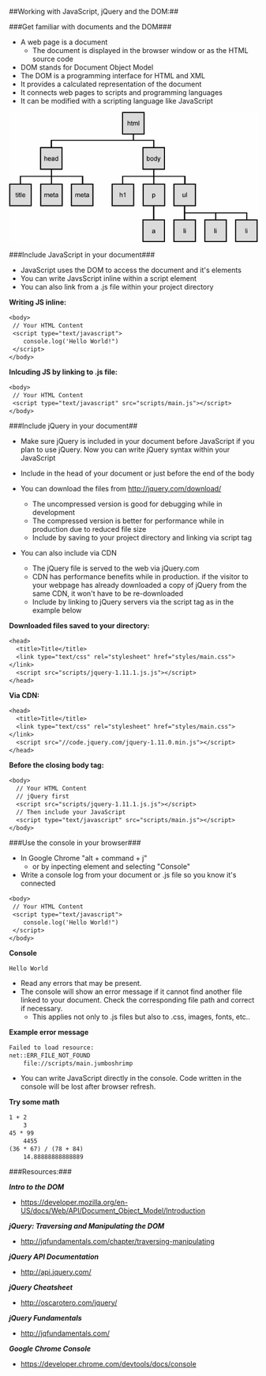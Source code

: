 ##Working with JavaScript, jQuery and the DOM:##

###Get familiar with documents and the DOM###

- A web page is a document
	- The document is displayed in the browser window or as the HTML source code
- DOM stands for Document Object Model
- The DOM is a programming interface for HTML and XML
- It provides a calculated representation of the document
- It connects web pages to scripts and programming languages
- It can be modified with a scripting language like JavaScript

![Dom Tree](images/dom-tree.jpg "DOM Tree")


###Include JavaScript in your document###

- JavaScript uses the DOM to access the document and it's elements
- You can write JavsScript inline within a script element
- You can also link from a .js file within your project directory
		
**Writing JS inline:**

```
<body>
 // Your HTML Content
 <script type="text/javascript">
 	console.log('Hello World!")
 </script>
</body>
```
**Inlcuding JS by linking to .js file:**

```
<body>
 // Your HTML Content
 <script type="text/javascript" src="scripts/main.js"></script>
</body>
```

###Include jQuery in your document##

- Make sure jQuery is included in your document before JavaScript if you plan to use jQuery. Now you can write jQuery syntax within your JavaScript
- Include in the head of your document or just before the end of the body
- You can download the files from http://jquery.com/download/
	- The uncompressed version is good for debugging while in development
	- The compressed version is better for performance while in production due to reduced file size
	- Include by saving to your project directory and linking via script tag

- You can also include via CDN
	- The jQuery file is served to the web via jQuery.com
	- CDN has performance benefits while in production. if the visitor to your webpage has already downloaded a copy of jQuery from the same CDN, it won't have to be re-downloaded
	- Include by linking to jQuery servers via the script tag as in the example below
		
**Downloaded files saved to your directory:**

```
<head>
  <title>Title</title>
  <link type="text/css" rel="stylesheet" href="styles/main.css"></link>
  <script src="scripts/jquery-1.11.1.js.js"></script>
</head>
```
**Via CDN:**

```
<head>
  <title>Title</title>
  <link type="text/css" rel="stylesheet" href="styles/main.css"></link>
  <script src="//code.jquery.com/jquery-1.11.0.min.js"></script>
</head>
```
**Before the closing body tag:**

```
<body>
  // Your HTML Content
  // jQuery first
  <script src="scripts/jquery-1.11.1.js.js"></script>
  // Then include your JavaScript
  <script type="text/javascript" src="scripts/main.js"></script>
</body>
```

###Use the console in your browser###

- In Google Chrome "alt + command + j"
	- or by inpecting element and selecting "Console"
- Write a console log from your document or .js file so you know it's connected

```
<body>
 // Your HTML Content
 <script type="text/javascript">
 	console.log('Hello World!")
 </script>
</body>
```
**Console**

```
Hello World
```
- Read any errors that may be present.
- The console will show an error message if it cannot find another file linked to your document. Check the corresponding file path and correct if necessary.
	- This applies not only to .js files but also to .css, images, fonts, etc..

**Example error message**

```
Failed to load resource: 
net::ERR_FILE_NOT_FOUND 
	file://scripts/main.jumboshrimp
```
- You can write JavaScript directly in the console. Code written in the console will be lost after browser refresh.

**Try some math**

```
1 + 2
	3
45 * 99
	4455
(36 * 67) / (78 + 84)
	14.88888888888889
```

###Resources:###

***Intro to the DOM***

- https://developer.mozilla.org/en-US/docs/Web/API/Document_Object_Model/Introduction

***jQuery: Traversing and Manipulating the DOM***

- http://jqfundamentals.com/chapter/traversing-manipulating

***jQuery API Documentation***

- http://api.jquery.com/

***jQuery Cheatsheet***

- http://oscarotero.com/jquery/

***jQuery Fundamentals***

- http://jqfundamentals.com/

***Google Chrome Console***

- https://developer.chrome.com/devtools/docs/console

